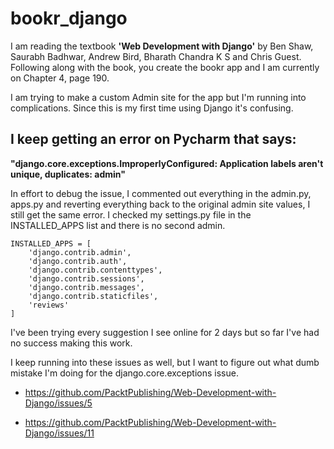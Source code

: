 # bookr_django
I am reading the textbook **'Web Development with Django'** by Ben Shaw, Saurabh Badhwar, Andrew Bird, Bharath Chandra K S and Chris Guest. Following along with the book, you create the bookr app and I am currently on Chapter 4, page 190.

I am trying to make a custom Admin site for the app but I'm running into complications. Since this is my first time using Django it's confusing.

## I keep getting an error on Pycharm that says:
**"django.core.exceptions.ImproperlyConfigured: Application labels aren't unique, duplicates: admin"**

In effort to debug the issue, I commented out everything in the admin.py, apps.py and reverting everything back to the original admin site values, I still get the same error.
I checked my settings.py file in the INSTALLED_APPS list and there is no second admin.

```
INSTALLED_APPS = [
    'django.contrib.admin',
    'django.contrib.auth',
    'django.contrib.contenttypes',
    'django.contrib.sessions',
    'django.contrib.messages',
    'django.contrib.staticfiles',
    'reviews'
]
```

I've been trying every suggestion I see online for 2 days but so far I've had no success making this work.


I keep running into these issues as well, but I want to figure out what dumb mistake I'm doing for the django.core.exceptions issue.

- https://github.com/PacktPublishing/Web-Development-with-Django/issues/5

- https://github.com/PacktPublishing/Web-Development-with-Django/issues/11
